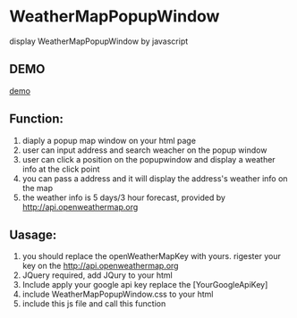 # WeatherMapPopupWindow
display WeatherMapPopupWindow by javascript

## DEMO
[demo](http://jim2014.github.io/weathermap/WeatherMapPopupWindowDome.html)

## Function:
1. diaply a popup map window on your html page
2. user can input address and search weacher on the popup window
3. user can click a position on the popupwindow and display a weather info at the click point
4. you can pass a address and it will display the address's weather info on the map
5. the weather info is 5 days/3 hour forecast, provided by http://api.openweathermap.org

## Uasage:
1. you should replace the openWeatherMapKey with yours. rigester your key on the http://api.openweathermap.org
2. JQuery required, add JQury to your html
3. Include <script src="https://maps.googleapis.com/maps/api/js?key=[YourGoogleApiKey]"></script>
  apply your google api key replace the [YourGoogleApiKey]
4. include WeatherMapPopupWindow.css to your html
5. include this js file and call this function
